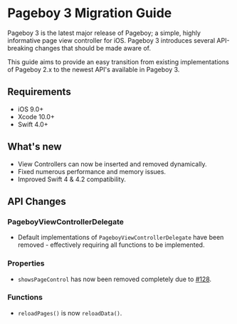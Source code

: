 # Pageboy 3 Migration Guide

Pageboy 3 is the latest major release of Pageboy; a simple, highly informative page view controller for iOS. Pageboy 3 introduces several API-breaking changes that should be made aware of.

This guide aims to provide an easy transition from existing implementations of Pageboy 2.x to the newest API's available in Pageboy 3.

## Requirements

- iOS 9.0+
- Xcode 10.0+
- Swift 4.0+

## What's new

- View Controllers can now be inserted and removed dynamically.
- Fixed numerous performance and memory issues.
- Improved Swift 4 & 4.2 compatibility.

## API Changes

### PageboyViewControllerDelegate
- Default implementations of `PageboyViewControllerDelegate` have been removed - effectively requiring all functions to be implemented.

### Properties
- `showsPageControl` has now been removed completely due to [#128](https://github.com/uias/Pageboy/issues/128).

### Functions
- `reloadPages()` is now `reloadData()`.
